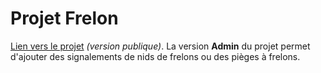 # Projet Frelon

<script setup>
import CustomContainer from '/components/CustomContainer.vue'
</script>

<custom-container type="info">
<p><a target="_blank" href="https://webcarto.infogeo54.fr/index.php/view/map?repository=public&project=Frelon_signalement_public">Lien vers le projet</a> <i>(version publique)</i>.
La version <strong>Admin</strong> du projet permet d'ajouter des signalements de nids de frelons ou des pièges à frelons.</p>
</custom-container>